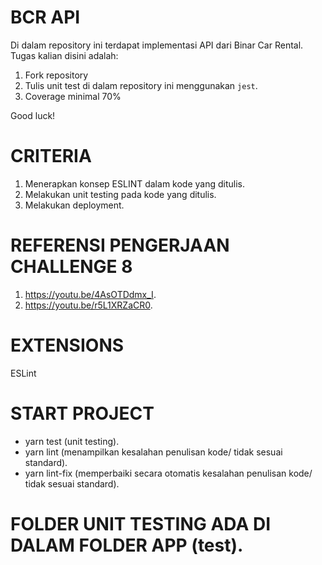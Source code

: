 # BCR API

Di dalam repository ini terdapat implementasi API dari Binar Car Rental.
Tugas kalian disini adalah:
1. Fork repository
2. Tulis unit test di dalam repository ini menggunakan `jest`.
3. Coverage minimal 70%

Good luck!

# CRITERIA
1. Menerapkan konsep ESLINT dalam kode yang ditulis.
2. Melakukan unit testing pada kode yang ditulis.
3. Melakukan deployment.

# REFERENSI PENGERJAAN CHALLENGE 8
1. https://youtu.be/4AsOTDdmx_I.
2. https://youtu.be/r5L1XRZaCR0.

# EXTENSIONS
ESLint

# START PROJECT
- yarn test (unit testing).
- yarn lint (menampilkan kesalahan penulisan kode/ tidak sesuai standard).
- yarn lint-fix (memperbaiki secara otomatis kesalahan penulisan kode/ tidak sesuai standard).

# FOLDER UNIT TESTING ADA DI DALAM FOLDER APP (__test__).
